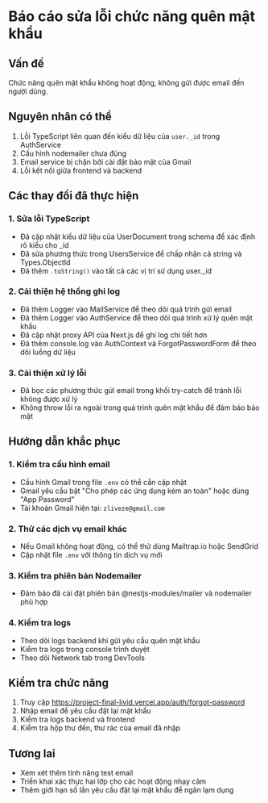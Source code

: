 # Báo cáo sửa lỗi chức năng quên mật khẩu

## Vấn đề
Chức năng quên mật khẩu không hoạt động, không gửi được email đến người dùng.

## Nguyên nhân có thể
1. Lỗi TypeScript liên quan đến kiểu dữ liệu của `user._id` trong AuthService
2. Cấu hình nodemailer chưa đúng
3. Email service bị chặn bởi cài đặt bảo mật của Gmail
4. Lỗi kết nối giữa frontend và backend

## Các thay đổi đã thực hiện

### 1. Sửa lỗi TypeScript
- Đã cập nhật kiểu dữ liệu của UserDocument trong schema để xác định rõ kiểu cho _id
- Đã sửa phương thức trong UsersService để chấp nhận cả string và Types.ObjectId
- Đã thêm `.toString()` vào tất cả các vị trí sử dụng user._id

### 2. Cải thiện hệ thống ghi log
- Đã thêm Logger vào MailService để theo dõi quá trình gửi email
- Đã thêm Logger vào AuthService để theo dõi quá trình xử lý quên mật khẩu
- Đã cập nhật proxy API của Next.js để ghi log chi tiết hơn
- Đã thêm console.log vào AuthContext và ForgotPasswordForm để theo dõi luồng dữ liệu

### 3. Cải thiện xử lý lỗi
- Đã bọc các phương thức gửi email trong khối try-catch để tránh lỗi không được xử lý
- Không throw lỗi ra ngoài trong quá trình quên mật khẩu để đảm bảo bảo mật

## Hướng dẫn khắc phục

### 1. Kiểm tra cấu hình email
- Cấu hình Gmail trong file `.env` có thể cần cập nhật
- Gmail yêu cầu bật "Cho phép các ứng dụng kém an toàn" hoặc dùng "App Password"
- Tài khoản Gmail hiện tại: `zliveze@gmail.com`

### 2. Thử các dịch vụ email khác
- Nếu Gmail không hoạt động, có thể thử dùng Mailtrap.io hoặc SendGrid
- Cập nhật file `.env` với thông tin dịch vụ mới

### 3. Kiểm tra phiên bản Nodemailer
- Đảm bảo đã cài đặt phiên bản @nestjs-modules/mailer và nodemailer phù hợp

### 4. Kiểm tra logs
- Theo dõi logs backend khi gửi yêu cầu quên mật khẩu
- Kiểm tra logs trong console trình duyệt
- Theo dõi Network tab trong DevTools

## Kiểm tra chức năng
1. Truy cập https://project-final-livid.vercel.app/auth/forgot-password
2. Nhập email để yêu cầu đặt lại mật khẩu
3. Kiểm tra logs backend và frontend
4. Kiểm tra hộp thư đến, thư rác của email đã nhập

## Tương lai
- Xem xét thêm tính năng test email
- Triển khai xác thực hai lớp cho các hoạt động nhạy cảm
- Thêm giới hạn số lần yêu cầu đặt lại mật khẩu để ngăn lạm dụng 